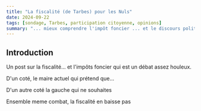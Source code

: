 ```yaml
---
title: "La fiscalité (de Tarbes) pour les Nuls"
date: 2024-09-22
tags: [sondage, Tarbes, participation citoyenne, opinions]
summary: "... mieux comprendre l'impôt foncier ... et le discours politique"
---
```


## Introduction

Un post sur la fiscalité... et l'impôts foncier qui est un débat assez houleux.

D'un coté, le maire actuel qui prétend que...

D'un autre coté la gauche qui ne souhaites

Ensemble meme combat, la fiscalité en baisse pas

